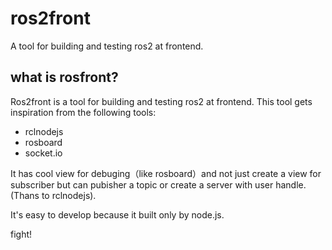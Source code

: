 # ros2front
A tool for building and testing ros2 at frontend.

## what is rosfront?
Ros2front is a tool for building and testing ros2 at frontend.
This tool gets inspiration from the following tools:
* rclnodejs
* rosboard
* socket.io

It has cool view for debuging（like rosboard）and not just create a view for subscriber 
but can pubisher a topic or create a server with user handle.(Thans to rclnodejs).

It's easy to develop because it built only by node.js.

fight!
